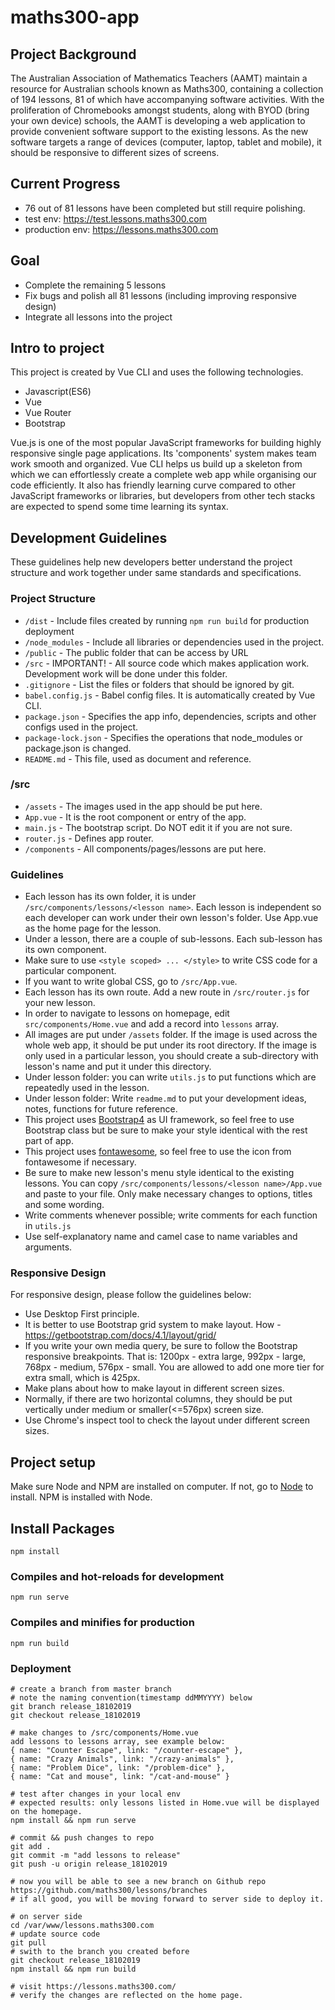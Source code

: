 # maths300-app

## Project Background
The Australian Association of Mathematics Teachers (AAMT) maintain a resource for Australian schools known as Maths300, containing a collection of 194 lessons, 81 of which have accompanying software activities. With the proliferation of Chromebooks amongst students, along with BYOD (bring your own device) schools, the AAMT is developing a web application to provide convenient software support to the existing lessons. As the new software targets a range of devices (computer, laptop, tablet and mobile), it should be responsive to different sizes of screens.

## Current Progress
* 76 out of 81 lessons have been completed but still require polishing.
* test env: https://test.lessons.maths300.com
* production env: https://lessons.maths300.com

## Goal
* Complete the remaining 5 lessons
* Fix bugs and polish all 81 lessons (including improving responsive design)
* Integrate all lessons into the project

## Intro to project
This project is created by Vue CLI and uses the following technologies.
* Javascript(ES6)
* Vue
* Vue Router
* Bootstrap

Vue.js is one of the most popular JavaScript frameworks for building highly responsive single page applications. Its 'components' system makes team work smooth and organized. Vue CLI helps us build up a skeleton from which we can effortlessly create a complete web app while organising our code efficiently. It also has friendly learning curve compared to other JavaScript frameworks or libraries, but developers from other tech stacks are expected to spend some time learning its syntax.

## Development Guidelines
These guidelines help new developers better understand the project structure and work together under same standards and specifications.

### Project Structure
* `/dist` - Include files created by running `npm run build` for production deployment
* `/node_modules` - Include all libraries or dependencies used in the project.
* `/public` - The public folder that can be access by URL
* `/src` - IMPORTANT! - All source code which makes application work. Development work will be done under this folder.
* `.gitignore` - List the files or folders that should be ignored by git.
* `babel.config.js` - Babel config files. It is automatically created by Vue CLI.
* `package.json` - Specifies the app info, dependencies, scripts and other configs used in the project.
* `package-lock.json` - Specifies the operations that node_modules or package.json is changed.
* `README.md` - This file, used as document and reference.

### /src
* `/assets` - The images used in the app should be put here.
* `App.vue` - It is the root component or entry of the app.
* `main.js` - The bootstrap script. Do NOT edit it if you are not sure.
* `router.js` - Defines app router.
* `/components` - All components/pages/lessons are put here.

### Guidelines
* Each lesson has its own folder, it is under `/src/components/lessons/<lesson name>`. Each lesson is independent so each developer can work under their own lesson's folder. Use App.vue as the home page for the lesson.
* Under a lesson, there are a couple of sub-lessons. Each sub-lesson has its own component.
* Make sure to use `<style scoped> ... </style>` to write CSS code for a particular component.
* If you want to write global CSS, go to `/src/App.vue`.
* Each lesson has its own route. Add a new route in `/src/router.js` for your new lesson.
* In order to navigate to lessons on homepage, edit `src/components/Home.vue` and add a record into `lessons` array.
* All images are put under `/assets` folder. If the image is used across the whole web app, it should be put under its root directory. If the image is only used in a particular lesson, you should create a sub-directory with lesson's name and put it under this directory.
* Under lesson folder: you can write `utils.js` to put functions which are repeatedly used in the lesson.
* Under lesson folder: Write `readme.md` to put your development ideas, notes, functions for future reference.
* This project uses [Bootstrap4](https://getbootstrap.com/docs/4.3/getting-started/introduction/) as UI framework, so feel free to use Bootstrap class but be sure to make your style identical with the rest part of app.
* This project uses [fontawesome](https://fontawesome.com/icons?d=gallery), so feel free to use the icon from fontawesome if necessary.
* Be sure to make new lesson's menu style identical to the existing lessons. You can copy `/src/components/lessons/<lesson name>/App.vue` and paste to your file. Only make necessary changes to options, titles and some wording.
* Write comments whenever possible; write comments for each function in `utils.js`
* Use self-explanatory name and camel case to name variables and arguments.

### Responsive Design
For responsive design, please follow the guidelines below:
* Use Desktop First principle.
* It is better to use Bootstrap grid system to make layout. How - https://getbootstrap.com/docs/4.1/layout/grid/
* If you write your own media query, be sure to follow the Bootstrap responsive breakpoints. That is: 1200px - extra large, 992px - large, 768px - medium, 576px - small. You are allowed to add one more tier for extra small, which is 425px.
* Make plans about how to make layout in different screen sizes.  
* Normally, if there are two horizontal columns, they should be put vertically under medium or smaller(<=576px) screen size.
* Use Chrome's inspect tool to check the layout under different screen sizes.

## Project setup
Make sure Node and NPM are installed on computer. If not, go to [Node](https://nodejs.org/en/) to install. NPM is installed with Node.

## Install Packages
```
npm install
```

### Compiles and hot-reloads for development
```
npm run serve
```

### Compiles and minifies for production
```
npm run build
```

### Deployment
```
# create a branch from master branch
# note the naming convention(timestamp ddMMYYYY) below
git branch release_18102019
git checkout release_18102019

# make changes to /src/components/Home.vue
add lessons to lessons array, see example below:
{ name: "Counter Escape", link: "/counter-escape" },
{ name: "Crazy Animals", link: "/crazy-animals" },
{ name: "Problem Dice", link: "/problem-dice" },
{ name: "Cat and mouse", link: "/cat-and-mouse" }

# test after changes in your local env
# expected results: only lessons listed in Home.vue will be displayed on the homepage.
npm install && npm run serve

# commit && push changes to repo
git add .
git commit -m "add lessons to release"
git push -u origin release_18102019

# now you will be able to see a new branch on Github repo https://github.com/maths300/lessons/branches
# if all good, you will be moving forward to server side to deploy it.

# on server side
cd /var/www/lessons.maths300.com
# update source code
git pull
# swith to the branch you created before
git checkout release_18102019
npm install && npm run build

# visit https://lessons.maths300.com/
# verify the changes are reflected on the home page.
```
